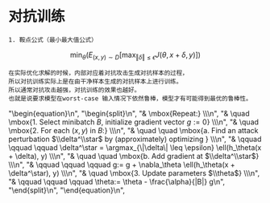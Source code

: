 # 对抗训练
    1. 鞍点公式（最小最大值公式）
    
   $$\min_{\theta} \left(E_{(x,y)\sim D} \left[\max_{\Vert\delta\Vert \leq \epsilon } J(\theta,x+\delta,y) \right] \right)$$
    
    在实际优化求解的时候，内部对应着对抗攻击生成对抗样本的过程，
    所以对抗训练实际上是在由干净样本生成的对抗样本上进行训练。
    所以通常对抗攻击越强，对抗训练的效果也越好。
    也就是说要求模型在worst-case 输入情况下依然鲁棒，模型才有可能得到最优的鲁棒性。
   "\\begin{equation}\n",
    "\\begin{split}\n",
    "& \\mbox{Repeat:} \\\\\n",
    "& \\quad \\mbox{1. Select minibatch $B$, initialize gradient vector $g := 0$} \\\\\n",
    "& \\quad \\mbox{2. For each $(x,y)$ in $B$:} \\\\\n",
    "& \\quad \\quad \\mbox{a. Find an attack perturbation $\\delta^\\star$ by (approximately) optimizing } \\\\\n",
    "& \\qquad \\qquad \\qquad \\delta^\\star = \\argmax_{\\|\\delta\\| \\leq \\epsilon} \\ell(h_\\theta(x + \\delta), y) \\\\\n",
    "& \\quad \\quad \\mbox{b. Add gradient at $\\delta^\\star$} \\\\\n",
    "& \\qquad \\qquad \\qquad g:= g + \\nabla_\\theta \\ell(h_\\theta(x + \\delta^\\star), y) \\\\\n",
    "& \\quad \\mbox{3. Update parameters $\\theta$} \\\\\n",
    "& \\qquad \\qquad \\qquad \\theta:= \\theta - \\frac{\\alpha}{|B|} g\n",
    "\\end{split}\n",
    "\\end{equation}\n",
 
  

  
  

